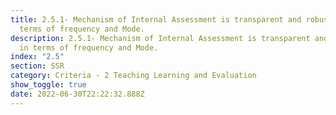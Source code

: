 ```yaml
---
title: 2.5.1- Mechanism of Internal Assessment is transparent and robust in
  terms of frequency and Mode.
description: 2.5.1- Mechanism of Internal Assessment is transparent and robust
  in terms of frequency and Mode.
index: "2.5"
section: SSR
category: Criteria - 2 Teaching Learning and Evaluation
show_toggle: true
date: 2022-06-30T22:22:32.888Z
---
```

